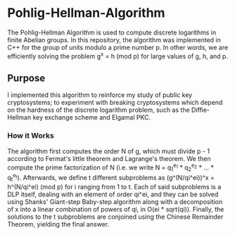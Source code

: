 # Pohlig-Hellman-Algorithm
The Pohlig-Hellman Algorithm is used to compute discrete logarithms in finite Abelian groups. In this repository, the algorithm was implemented in C++ for the group of units modulo a prime number p. In other words, we are efficiently solving the problem g<sup>x</sup> = h (mod p) for large values of g, h, and p.

## Purpose
I implemented this algorithm to reinforce my study of public key cryptosystems; to experiment with breaking cryptosystems which depend on the hardness of the discrete logarithm problem, such as the Diffie-Hellman key exchange scheme and Elgamal PKC.

### How it Works
The algorithm first computes the order N of g, which must divide p - 1 according to Fermat's little theorem and Lagrange's theorem. We then compute the prime factorization of N (i.e. we write N = q<sub>1</sub><sup>e<sub>1</sub></sup> * q<sub>2</sub><sup>e<sub>2</sub></sup> * ... * q<sub>t</sub><sup>e<sub>t</sub></sup>). Afterwards, we define t different subproblems as (g^(N/qi^ei))^x = h^(N/qi^ei) (mod p) for i ranging from 1 to t. Each of said subproblems is a DLP itself, dealing with an element of order qi^ei, and they can be solved using Shanks' Giant-step Baby-step algorithm along with a decomposition of x into a linear combination of powers of qi, in O(ei * sqrt(qi)). Finally, the solutions to the t subproblems are conjoined using the Chinese Remainder Theorem, yielding the final answer. 
